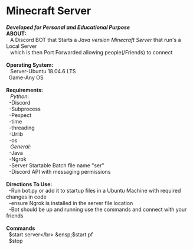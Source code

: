 # Minecraft Server
***Developed for Personal and Educational Purpose***</br>
**ABOUT:**</br>
    &ensp; A Discord BOT that Starts a *Java version Minecraft Server* that run's a Local Server</br> 
    &ensp; which is then Port Forwarded allowing people(/Friends) to connect</br>
    </br>
**Operating System:**</br>
    &ensp; Server-Ubuntu 18.04.6 LTS</br>
    &ensp;Game-Any OS</br>
    </br>
**Requirements:**</br>
&ensp; *Python*:</br>
&nbsp;        -Discord</br>
&nbsp;        -Subprocess</br>
&nbsp;        -Pexpect</br>
&nbsp;        -time</br>
&nbsp;        -threading</br>
&nbsp;        -Urlib</br>
&nbsp;        -os</br>
&ensp; *General:*</br>
&nbsp;       -Java</br>
&nbsp;       -Ngrok</br>
&nbsp;       -Server Startable Batch file name "ser"</br>
&nbsp;       -Discord API with messaging permissions</br>
</br>
**Directions To Use:**</br>
&ensp;-Run bot.py or add it to startup files in a Ubuntu Machine with required changes in code</br>
&ensp;-ensure Ngrok is installed in the server file location</br>
&ensp;-Bot should be up and running use the commands and connect with your friends</br>
</br>
**Commands**</br>
&ensp;$start server</br>
&ensp;$start pf</br>
&ensp;$stop</br>

